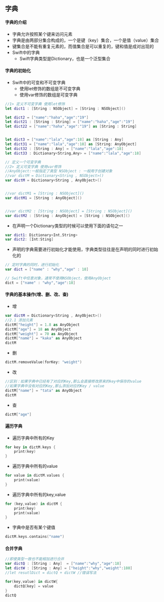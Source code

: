 ## 字典

#### 字典的介绍

- 字典允许按照某个键来访问元素
- 字典是由两部分集合构成的，一个是键（key）集合，一个是值（value）集合
- 键集合是不能有重复元素的，而值集合是可以重复的，键和值是成对出现的
- Swift中的字典
  - Swift字典类型是Dictionary，也是一个泛型集合

#### 字典的初始化

- Swift中的可变和不可变字典
  - 使用let修饰的数组是不可变字典
  - 使用var修饰的数组是可变字典

```swift
//1> 定义不可变字典 使用let修饰
let dict1 : [String : NSObject] = [String : NSObject]()

let dict2 = ["name":"haha","age":"19"]
let dict21 : [String : String] = ["name":"haha","age":"19"]
let dict22 = ["name":"haha","age":"19"] as [String : String]


let dict3 = ["name":"lala","age":18] as [String : Any]
let dict31 = ["name":"lala","age":18] as [String: AnyObject]
let dict32 : [String : Any] = ["name":"lala","age":18]
let dict33 : Dictionary<String,Any> = ["name":"lala","age":18]

// 定义一个可变字典
//2> 定义可变字典 使用var修饰
//AnyObject:一般指定了类型 NSObject : 一般用于创建对象
//var dictM = Dictionary<String , NSObject>()
var dictM = Dictionary<String , AnyObject>()


//var dictM1 = [String : NSObject]()
var dictM1 = [String : AnyObject]()


//var dictM2 : [String : NSObject] = [String : NSObject]()
var dictM2 : [String : AnyObject] = [String : NSObject]()
```

- 在声明一个Dictionary类型的时候可以使用下面的语句之一

```swift
var dict1: Dictionary<Int,String>
var dict2: [Int:Sting]
```

- 声明的字典需要进行初始化才能使用，字典类型往往是在声明的同时进行初始化的

```swift
// 定时字典的同时，进行初始化
var dict = ["name" : "why","age" : 18]

// Swift中任意对象，通常不使用NSObject，使用AnyObject
dict = ["name" : "why","age":18]
```

#### 字典的基本操作(增、删、改、查)

- 增

```swift
var dictM = Dictionary<String , AnyObject>()
//2.1 添加元素
dictM["height"] = 1.8 as AnyObject
dictM["age"] = 18 as AnyObject
dictM["weight"] = 70 as AnyObject
dictM["name"] = "kaka" as AnyObject
dictM
```

- 删

```swift
dictM.removeValue(forKey: "weight")
```

- 改

```swift
//区别：如果字典中已经有了对应的Key,那么会直接修改原来的key中保存的value
//如果字典中没有对应的Key,那么添加对应的Key / value
dictM["name"] = "tata" as AnyObject
dictM
```

- 查

```swift
dictM["age"]
```

#### 遍历字典

- 遍历字典中所有的Key

```swift
for key in dictM.keys {
    print(key)
}
```

- 遍历字典中所有的value

```swift
for value in dictM.values {
    print(value)
}
```

- 遍历字典中所有的key,value

```swift
for (key,value) in dictM {
    print(key)
    print(value)
}
```

- 字典中是否有某个键值

```swift
dictM.keys.contains("name")
```

#### 合并字典

```swift
//即使类型一致也不能相加进行合并
var dictQ : [String : Any]  = ["name":"why","age":18]
let dictW : [String : Any] = ["height":"why","weight":180]
//let resutlDict = dictQ + dictW //错误写法

for(key,value) in dictW{
    dictQ[key] = value
}
dictQ
```




